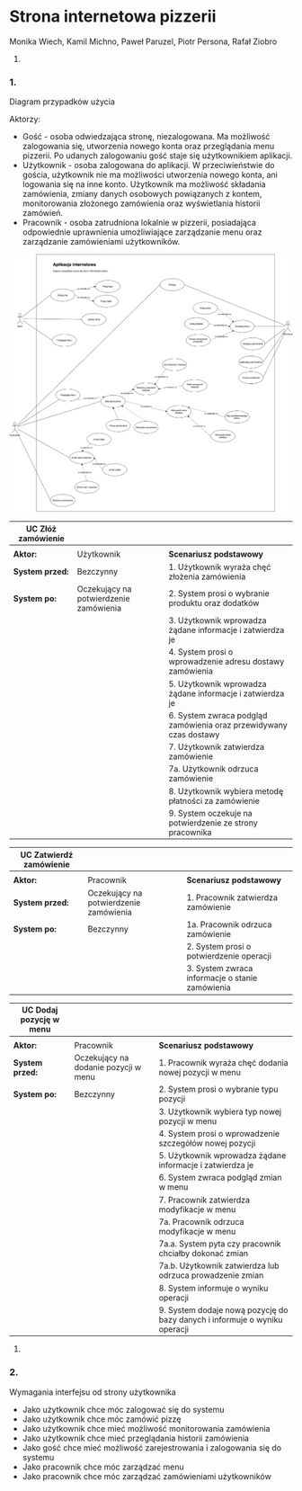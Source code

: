 ##
# Strona internetowa pizzerii

Monika Wiech, Kamil Michno, Paweł Paruzel, Piotr Persona, Rafał Ziobro

1.
###
### 1.
 Diagram przypadków użycia

Aktorzy:

- Gość - osoba odwiedzająca stronę, niezalogowana. Ma możliwość zalogowania się, utworzenia nowego konta oraz przeglądania menu pizzerii. Po udanych zalogowaniu gość staje się użytkownikiem aplikacji.
- Użytkownik - osoba zalogowana do aplikacji. W przeciwieństwie do gościa, użytkownik nie ma możliwości utworzenia nowego konta, ani logowania się na inne konto. Użytkownik ma możliwość składania zamówienia, zmiany danych osobowych powiązanych z kontem, monitorowania złożonego zamówienia oraz wyświetlania historii zamówień.
- Pracownik - osoba zatrudniona lokalnie w pizzerii, posiadająca odpowiednie uprawnienia umożliwiające zarządzanie menu oraz zarządzanie zamówieniami użytkowników.

 ![Diagram](Graphics/diag.png)

| **UC Złóż zamówienie** |   |   |
| --- | --- | --- |
|   |   |   |
| **Aktor:** | Użytkownik | **Scenariusz podstawowy** |
| **System przed:** | Bezczynny | 1. Użytkownik wyraża chęć złożenia zamówienia |
| **System po:** | Oczekujący na potwierdzenie zamówienia | 2. System prosi o wybranie produktu oraz dodatków |
|   |   | 3. Użytkownik wprowadza żądane informacje i zatwierdza je |
|   |   | 4. System prosi o wprowadzenie adresu dostawy zamówienia |
|   |   | 5. Użytkownik wprowadza żądane informacje i zatwierdza je |
|   |   | 6. System zwraca podgląd zamówienia oraz przewidywany czas dostawy |
|   |   | 7. Użytkownik zatwierdza zamówienie |
|   |   | 7a. Użytkownik odrzuca zamówienie |
|   |   | 8. Użytkownik wybiera metodę płatności za zamówienie |
|   |   | 9. System oczekuje na potwierdzenie ze strony pracownika |

| **UC Zatwierdź zamówienie** |   |   |
| --- | --- | --- |
|   |   |   |
| **Aktor:** | Pracownik | **Scenariusz podstawowy** |
| **System przed:** | Oczekujący na potwierdzenie zamówienia | 1. Pracownik zatwierdza zamówienie |
| **System po:** | Bezczynny | 1a. Pracownik odrzuca zamówienie |
|   |   | 2. System prosi o potwierdzenie operacji |
|   |   | 3. System zwraca informacje o stanie zamówienia |

| **UC Dodaj pozycję w menu** |   |   |
| --- | --- | --- |
|   |   |   |
| **Aktor:** | Pracownik | **Scenariusz podstawowy** |
| **System przed:** | Oczekujący na dodanie pozycji w menu | 1. Pracownik wyraża chęć dodania nowej pozycji w menu |
| **System po:** | Bezczynny | 2. System prosi o wybranie typu pozycji |
|   |   | 3. Użytkownik wybiera typ nowej pozycji w menu |
|   |   | 4. System prosi o wprowadzenie szczegółów nowej pozycji |
|   |   | 5. Użytkownik wprowadza żądane informacje i zatwierdza je |
|   |   | 6. System zwraca podgląd zmian w menu |
|   |   | 7. Pracownik zatwierdza modyfikacje w menu |
|   |   | 7a. Pracownik odrzuca modyfikacje w menu |
|   |   | 7a.a. System pyta czy pracownik chciałby dokonać zmian |
|   |   | 7a.b. Użytkownik zatwierdza lub odrzuca prowadzenie zmian |
|   |   | 8. System informuje o wyniku operacji |
|   |   | 9. System dodaje nową pozycję do bazy danych i informuje o wyniku operacji |

1.
###
### 2.
 Wymagania interfejsu od strony użytkownika

- Jako użytkownik chce móc zalogować się do systemu
- Jako użytkownik chce móc zamówić pizzę
- Jako użytkownik chce mieć możliwość monitorowania zamówienia
- Jako użytkownik chce mieć przeglądania historii zamówienia
- Jako gość chce mieć możliwość zarejestrowania i zalogowania się do systemu
- Jako pracownik chce móc zarządzać menu
- Jako pracownik chce móc zarządzać zamówieniami użytkowników